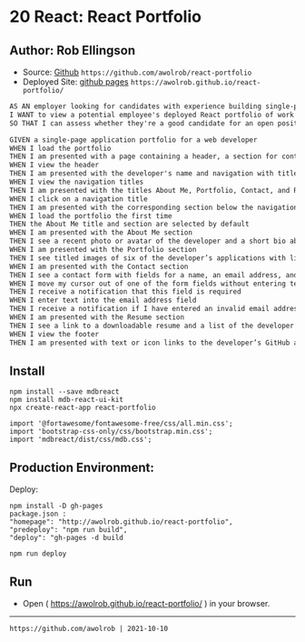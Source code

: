 # 20 React: React Portfolio

## Author: Rob Ellingson
- Source: [Github](https://github.com/awolrob/react-portfolio) `https://github.com/awolrob/react-portfolio`
- Deployed Site: [github pages](https://awolrob.github.io/react-portfolio/) `https://awolrob.github.io/react-portfolio/`

```md
AS AN employer looking for candidates with experience building single-page applications
I WANT to view a potential employee's deployed React portfolio of work samples
SO THAT I can assess whether they're a good candidate for an open position
```

```md
GIVEN a single-page application portfolio for a web developer
WHEN I load the portfolio
THEN I am presented with a page containing a header, a section for content, and a footer
WHEN I view the header
THEN I am presented with the developer's name and navigation with titles corresponding to different sections of the portfolio
WHEN I view the navigation titles
THEN I am presented with the titles About Me, Portfolio, Contact, and Resume, and the title corresponding to the current section is highlighted
WHEN I click on a navigation title
THEN I am presented with the corresponding section below the navigation without the page reloading and that title is highlighted
WHEN I load the portfolio the first time
THEN the About Me title and section are selected by default
WHEN I am presented with the About Me section
THEN I see a recent photo or avatar of the developer and a short bio about them
WHEN I am presented with the Portfolio section
THEN I see titled images of six of the developer’s applications with links to both the deployed applications and the corresponding GitHub repository
WHEN I am presented with the Contact section
THEN I see a contact form with fields for a name, an email address, and a message
WHEN I move my cursor out of one of the form fields without entering text
THEN I receive a notification that this field is required
WHEN I enter text into the email address field
THEN I receive a notification if I have entered an invalid email address
WHEN I am presented with the Resume section
THEN I see a link to a downloadable resume and a list of the developer’s proficiencies
WHEN I view the footer
THEN I am presented with text or icon links to the developer’s GitHub and LinkedIn profiles, and their profile on a third platform (Stack Overflow, Twitter)
```


## Install
```
npm install --save mdbreact
npm install mdb-react-ui-kit
npx create-react-app react-portfolio
```
```
import '@fortawesome/fontawesome-free/css/all.min.css';
import 'bootstrap-css-only/css/bootstrap.min.css';
import 'mdbreact/dist/css/mdb.css';
```

## Production Environment:
Deploy:
```
npm install -D gh-pages
package.json :  
"homepage": "http://awolrob.github.io/react-portfolio",
"predeploy": "npm run build",
"deploy": "gh-pages -d build

npm run deploy
```
## Run
* Open ( https://awolrob.github.io/react-portfolio/ ) in your browser.

- - -
` https://github.com/awolrob | 2021-10-10 ` 